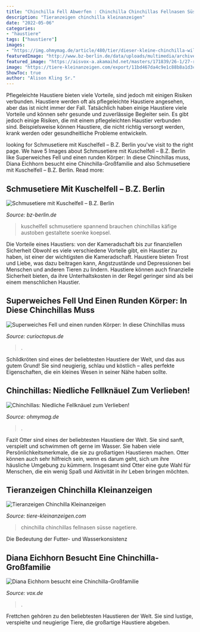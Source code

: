 ```yaml
---
title: "Chinchilla Fell Abwerfen : Chinchilla Chinchillas Fellnasen Süsse Nagetiere"
description: "Tieranzeigen chinchilla kleinanzeigen"
date: "2022-05-06"
categories:
- "haustiere"
tags: ["haustiere"]
images:
- "https://img.ohmymag.de/article/480/tier/dieser-kleine-chinchilla-will-unbedingt-auf-seinem-grossen-kuscheltier-schlafen_ae94d6feab2f80f4523eea6ae63531f5dc18db20.jpg"
featuredImage: "http://www.bz-berlin.de/data/uploads/multimedia/archive/00161/10467476_161254a-600x432.jpg"
featured_image: "https://aisvox-a.akamaihd.net/masters/171839/26-1/27-rwfp/1004x565/1196/diana-eichhorn-besucht-eine-chinchilla-grossfamilie.jpg"
image: "https://tiere-kleinanzeigen.com/export/11bd467da4c9e1c88b8a1d3cda479.jpg"
ShowToc: true
author: "Alison Kling Sr."
---
```



Pflegeleichte Haustiere bieten viele Vorteile, sind jedoch mit einigen Risiken verbunden.
Haustiere werden oft als pflegeleichte Haustiere angesehen, aber das ist nicht immer der Fall. Tatsächlich haben einige Haustiere viele Vorteile und können sehr gesunde und zuverlässige Begleiter sein. Es gibt jedoch einige Risiken, die mit einem pflegeleichten Haustier verbunden sind. Beispielsweise können Haustiere, die nicht richtig versorgt werden, krank werden oder gesundheitliche Probleme entwickeln.

	

		
looking for Schmusetiere mit Kuschelfell – B.Z. Berlin you've visit to the right page. We have 5 Images about Schmusetiere mit Kuschelfell – B.Z. Berlin like Superweiches Fell und einen runden Körper: In diese Chinchillas muss, Diana Eichhorn besucht eine Chinchilla-Großfamilie and also Schmusetiere mit Kuschelfell – B.Z. Berlin. Read more:
		
    
## Schmusetiere Mit Kuschelfell – B.Z. Berlin

<img loading=lazy src="http://www.bz-berlin.de/data/uploads/multimedia/archive/00161/10467476_161254a-600x432.jpg" onerror="this.onerror=null;this.src='https://tse3.mm.bing.net/th?id=OIP.8J_4tz4h4OdE6dAd6wRRlQHaFV&amp;pid=15.1';" alt="Schmusetiere mit Kuschelfell – B.Z. Berlin">

_Source: bz-berlin.de_

>kuschelfell schmusetiere spannend brauchen chinchillas käfige austoben gestaltete soenke koepsel. 

	

Die Vorteile eines Haustiers: von der Kameradschaft bis zur finanziellen Sicherheit
Obwohl es viele verschiedene Vorteile gibt, ein Haustier zu haben, ist einer der wichtigsten die Kameradschaft. Haustiere bieten Trost und Liebe, was dazu beitragen kann, Angstzustände und Depressionen bei Menschen und anderen Tieren zu lindern. Haustiere können auch finanzielle Sicherheit bieten, da ihre Unterhaltskosten in der Regel geringer sind als bei einem menschlichen Haustier.

    
## Superweiches Fell Und Einen Runden Körper: In Diese Chinchillas Muss

<img loading=lazy src="https://img.wtvideo.com/images/article/list/12233_3.jpg" onerror="this.onerror=null;this.src='https://tse3.mm.bing.net/th?id=OIP.06-W_ZcpCj09X9FE_pQJ0QHaHa&amp;pid=15.1';" alt="Superweiches Fell und einen runden Körper: In diese Chinchillas muss">

_Source: curioctopus.de_

>. 

	

Schildkröten sind eines der beliebtesten Haustiere der Welt, und das aus gutem Grund! Sie sind neugierig, schlau und köstlich – alles perfekte Eigenschaften, die ein kleines Wesen in seiner Nähe haben sollte.

    
## Chinchillas: Niedliche Fellknäuel Zum Verlieben!

<img loading=lazy src="https://img.ohmymag.de/article/480/tier/dieser-kleine-chinchilla-will-unbedingt-auf-seinem-grossen-kuscheltier-schlafen_ae94d6feab2f80f4523eea6ae63531f5dc18db20.jpg" onerror="this.onerror=null;this.src='https://tse3.mm.bing.net/th?id=OIP.un9-ZD7hrz3tPD_BCmqlmQHaIX&amp;pid=15.1';" alt="Chinchillas: Niedliche Fellknäuel zum Verlieben!">

_Source: ohmymag.de_

>. 

	

Fazit
Otter sind eines der beliebtesten Haustiere der Welt. Sie sind sanft, verspielt und schwimmen oft gerne im Wasser. Sie haben viele Persönlichkeitsmerkmale, die sie zu großartigen Haustieren machen. Otter können auch sehr hilfreich sein, wenn es darum geht, sich um ihre häusliche Umgebung zu kümmern. Insgesamt sind Otter eine gute Wahl für Menschen, die ein wenig Spaß und Aktivität in ihr Leben bringen möchten.

    
## Tieranzeigen Chinchilla Kleinanzeigen

<img loading=lazy src="https://tiere-kleinanzeigen.com/export/11bd467da4c9e1c88b8a1d3cda479.jpg" onerror="this.onerror=null;this.src='https://tse3.mm.bing.net/th?id=OIP.6D3uzzd64Cq3UTCVxTKowQHaFj&amp;pid=15.1';" alt="Tieranzeigen Chinchilla Kleinanzeigen">

_Source: tiere-kleinanzeigen.com_

>chinchilla chinchillas fellnasen süsse nagetiere. 

	

Die Bedeutung der Futter- und Wasserkonsistenz

    
## Diana Eichhorn Besucht Eine Chinchilla-Großfamilie

<img loading=lazy src="https://aisvox-a.akamaihd.net/masters/171839/26-1/27-rwfp/1004x565/1196/diana-eichhorn-besucht-eine-chinchilla-grossfamilie.jpg" onerror="this.onerror=null;this.src='https://tse1.mm.bing.net/th?id=OIP.fzjZ6gFRQco1V6fgnnJoBwHaEK&amp;pid=15.1';" alt="Diana Eichhorn besucht eine Chinchilla-Großfamilie">

_Source: vox.de_

>. 

	

Frettchen gehören zu den beliebtesten Haustieren der Welt. Sie sind lustige, verspielte und neugierige Tiere, die großartige Haustiere abgeben.

